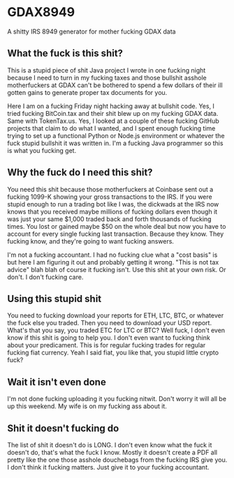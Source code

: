 # GDAX8949
A shitty IRS 8949 generator for mother fucking GDAX data

## What the fuck is this shit?
This is a stupid piece of shit Java project I wrote in one fucking night because I need to turn in my fucking taxes
and those bullshit asshole motherfuckers at GDAX can't be bothered to spend a few dollars of their ill gotten gains 
to generate proper tax documents for you.

Here I am on a fucking Friday night hacking away at bullshit code. Yes, I tried fucking BitCoin.tax and their shit blew up 
on my fucking GDAX data. Same with TokenTax.us. Yes, I looked at a couple of these fucking GitHub projects that claim to do
what I wanted, and I spent enough fucking time trying to set up a functional Python or Node.js environment or whatever the fuck
stupid bullshit it was written in. I'm a fucking Java programmer so this is what you fucking get.

## Why the fuck do I need this shit?

You need this shit because those motherfuckers at Coinbase sent out a fucking 1099-K showing your gross transactions to the IRS.
If you were stupid enough to run a trading bot like I was, the dickwads at the IRS now knows that you received maybe millions of fucking dollars
even though it was just your same $1,000 traded back and forth thousands of fucking times. You lost or gained maybe $50 on the whole 
deal but now you have to account for every single fucking last transaction. Because they know. They fucking know, and they're going
to want fucking answers.

I'm not a fucking accountant. I had no fucking clue what a "cost basis" is but here I am figuring it out and probably getting it wrong.
"This is not tax advice" blah blah of course it fucking isn't. Use this shit at your own risk. Or don't. I don't fucking care.

## Using this stupid shit
You need to fucking download your reports for ETH, LTC, BTC, or whatever the fuck else you traded. Then you need to download your USD report.
What's that you say, you traded ETC for LTC or BTC? Well fuck, I don't even know if this shit is going to help you. I don't even want
to fucking think about your predicament. This is for regular fucking trades for regular fucking fiat currency. Yeah I said fiat, you like that,
you stupid little crypto fuck?

## Wait it isn't even done
I'm not done fucking uploading it you fucking nitwit. Don't worry it will all be up this weekend. My wife is on my fucking ass about it.

## Shit it doesn't fucking do
The list of shit it doesn't do is LONG. I don't even know what the fuck it doesn't do, that's what the fuck I know. Mostly it doesn't create
a PDF all pretty like the one those asshole douchebags from the fucking IRS give you. I don't think it fucking matters. Just give it to your 
fucking accountant.

